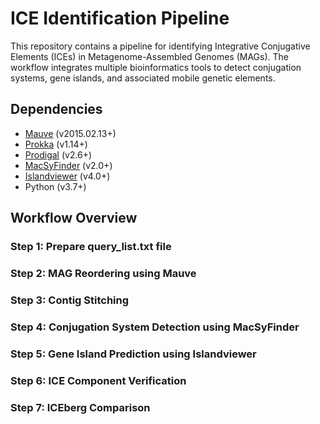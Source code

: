 # ICE Identification Pipeline

This repository contains a pipeline for identifying Integrative Conjugative Elements (ICEs) in Metagenome-Assembled Genomes (MAGs). The workflow integrates multiple bioinformatics tools to detect conjugation systems, gene islands, and associated mobile genetic elements.

## Dependencies
- [Mauve](http://darlinglab.org/mauve/mauve.html) (v2015.02.13+)
- [Prokka](https://github.com/tseemann/prokka) (v1.14+)
- [Prodigal](https://github.com/hyattpd/Prodigal) (v2.6+)
- [MacSyFinder](https://github.com/gem-pasteur/macsyfinder) (v2.0+)
- [Islandviewer](https://www.pathogenomics.sfu.ca/islandviewer/) (v4.0+)
- Python (v3.7+)

## Workflow Overview

### Step 1: Prepare query_list.txt file
### Step 2: MAG Reordering using Mauve
### Step 3: Contig Stitching
### Step 4: Conjugation System Detection using MacSyFinder
### Step 5: Gene Island Prediction using Islandviewer
### Step 6: ICE Component Verification
### Step 7: ICEberg Comparison

